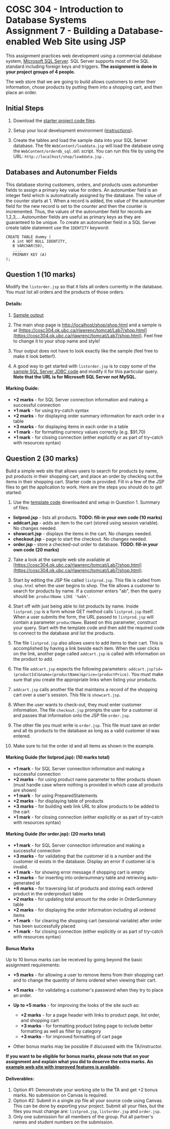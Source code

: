 # COSC 304 - Introduction to Database Systems<br>Assignment 7 - Building a Database-enabled Web Site using JSP

This assignment practices web development using a commercial database system, [Microsoft SQL Server](https://www.microsoft.com/en-ca/sql-server)</a>. SQL Server supports most of the SQL standard including foreign keys and triggers.  **The assignment is done in your project groups of 4 people.**</p>

The web store that we are going to build allows customers to enter their information, chose products by putting them into a shopping cart, and then place an order.

## Initial Steps


1. Download the [starter project code files](304_lab7_starter_java.zip). 

2. Setup your local development environment ([instructions](setup/)). 

3. Create the tables and load the sample data into your SQL Server database.  The file `WebContent/loaddata.jsp` will load the database using the `WebContent/orderdb_sql.ddl` script. You can run this file by using the URL: `http://localhost/shop/loaddata.jsp` .


## Databases and Autonumber Fields

This database storing customers, orders, and products uses autonumber fields to assign a primary key value for orders.  An autonumber field is an integer field which is automatically assigned by the database.  The value of the counter starts at 1.  When a record is added, the value of the autonumber field for the new record is set to the counter and then the counter is incremented.  Thus, the values of the autonumber field for records are 1,2,3,...  Autonumber fields are useful as primary keys as they are guaranteed to be unique.  To create an autonumber field in a SQL Server create table statement use the `IDENTITY` keyword: 

```
CREATE TABLE dummy (
   A int NOT NULL IDENTITY,
   B VARCHAR(50),
   ....
   PRIMARY KEY (A)
);
```

## Question 1 (10 marks)

Modify the `listorder.jsp` so that it lists all orders currently in the database. You must list all orders and the products of those orders.

#### Details:

1. [Sample output](https://cosc304.ok.ubc.ca/rlawrenc/tomcat/Lab7/listorder.jsp)

2. The main shop page is [http://localhost/shop/shop.html](http://localhost/shop/shop.html) and a sample is at [https://cosc304.ok.ubc.ca/rlawrenc/tomcat/Lab7/shop.html](https://cosc304.ok.ubc.ca/rlawrenc/tomcat/Lab7/shop.html).  Feel free to change it to your shop name and style!

3. Your output does not have to look exactly like the sample (feel free to make it look better!).

4. A good way to get started with `listorder.jsp` is to copy some of the [sample SQL Server JDBC code](https://github.com/rlawrenc/cosc_304/blob/main/labs/lab6/code/TestJdbcSqlServer.java) and modify it for this particular query. **Note that the URL is for Microsoft SQL Server not MySQL.**</li>


#### Marking Guide:

- **+2 marks** - for SQL Server connection information and making a successful connection
- **+1 mark** - for using try-catch syntax
- **+2 marks** - for displaying order summary information for each order in a table
- **+3 marks** - for displaying items in each order in a table
- **+1 mark** - for formatting currency values correctly (e.g. $91.70)
- **+1 mark** - for closing connection (either explicitly or as part of try-catch with resources syntax)

## Question 2 (30 marks)

Build a simple web site that allows users to search for products by name, put products in their shopping cart, and place an order by checking out the items in their shopping cart. Starter code is provided. Fill in a few of the JSP files to get the application to work.  Here are the steps you should do to get started:

1. Use the [template code](304_lab7_starter_java.zip) downloaded and setup in Question 1. Summary of files:

- **listprod.jsp** - lists all products.  **TODO: fill-in your own code (10 marks)**
- **addcart.jsp** - adds an item to the cart (stored using session variable).  No changes needed.
- **showcart.jsp** - displays the items in the cart.  No changes needed.
- **checkout.jsp** - page to start the checkout.  No changes needed.
- **order.jsp** - store a checked-out order to database. **TODO: fill-in your own code (20 marks)**

2. Take a look at the sample web site available at [https://cosc304.ok.ubc.ca/rlawrenc/tomcat/Lab7/shop.html](https://cosc304.ok.ubc.ca/rlawrenc/tomcat/Lab7/shop.html).

3. Start by editing the JSP file called `listprod.jsp`.  This file is called from `shop.html` when the user begins to shop.  The file allows a customer to search for products by name.  If a customer enters "ab", then the query should be: `productName LIKE '%ab%'`.

4. Start off with just being able to list products by name.  Inside `listprod.jsp` is a form whose GET method calls `listprod.jsp` itself.  When a user submits the form, the URL passed to `listprod.jsp` will contain a parameter `productName`.  Based on this parameter, construct your query. Start with the template code and then add the required code to connect to the database and list the products.

5. The file `listprod.jsp` also allows users to add items to their cart. This is accomplished by having a link beside each item. When the user clicks on the link, another page called `addcart.jsp` is called with information on the product to add.

6. The file `addcart.jsp` expects the following parameters: `addcart.jsp?id=(productId)&name=(productName)&price=(productPrice)`.  You must make sure that you create the appropriate links when listing your products.

7. `addcart.jsp` calls another file that maintains a record of the shopping cart over a user's session.  This file is `showcart.jsp`.

8. When the user wants to check-out, they must enter customer information.  The file `checkout.jsp` prompts the user for a customer id and passes that information onto the JSP file `order.jsp`.

9. The other file you must write is `order.jsp`. This file must save an order and all its products to the database as long as a valid customer id was entered.

10. Make sure to list the order id and all items as shown in the example.


#### Marking Guide (for listprod.jsp): (10 marks total)

- **+1 mark** - for SQL Server connection information and making a successful connection
- **+2 marks** - for using product name parameter to filter products shown (must handle case where nothing is provided in which case all products are shown)
- **+1 mark** - for using PreparedStatements
- **+2 marks** - for displaying table of products
- **+3 marks** - for building web link URL to allow products to be added to the cart
- **+1 mark** - for closing connection (either explicitly or as part of try-catch with resources syntax)

#### Marking Guide (for order.jsp): (20 marks total)

- **+1 mark** - for SQL Server connection information and making a successful connection
- **+3 marks** - for validating that the customer id is a number and the customer id exists in the database. Display an error if customer id is invalid.
- **+1 mark** - for showing error message if shopping cart is empty
- **+3 marks** - for inserting into ordersummary table and retrieving auto-generated id
- **+6 marks** - for traversing list of products and storing each ordered product in the orderproduct table
- **+2 marks** - for updating total amount for the order in OrderSummary table
- **+2 marks** - for displaying the order information including all ordered items
- **+1 mark** - for clearing the shopping cart (sessional variable) after order has been successfully placed
- **+1 mark** - for closing connection (either explicitly or as part of try-catch with resources syntax)


#### Bonus Marks

Up to 10 bonus marks can be received by going beyond the basic assignment requirements:

- **+5 marks** - for allowing a user to remove items from their shopping cart and to change the quantity of items ordered when viewing their cart.
- **+5 marks** - for validating a customer's password when they try to place an order.
- **Up to +5 marks** - for improving the looks of the site such as:
	- **+2 marks** - for a page header with links to product page, list order, and shopping cart
	- **+3 marks** - for formatting product listing page to include better formatting as well as filter by category	
	- **+3 marks** - for improved formatting of cart page		

- Other bonus marks may be possible if discussed with the TA/instructor.

**If you want to be eligible for bonus marks, please note that on your assignment and explain what you did to deserve the extra marks.  An [example web site with improved features is available](https://cosc304.ok.ubc.ca/rlawrenc/tomcat/Lab7/bonus/shop.html).**

#### Deliverables:

1. Option #1: Demonstrate your working site to the TA and get +2 bonus marks. No submission on Canvas is required.
2. Option #2: Submit in a single zip file all your source code using Canvas. This can be done by exporting your project. Submit all your files, but the files you must change are: `listprod.jsp`, `listorder.jsp` and `order.jsp`.
3. Only one submission for all members of the group. Put all partner's names and student numbers on the submission.
